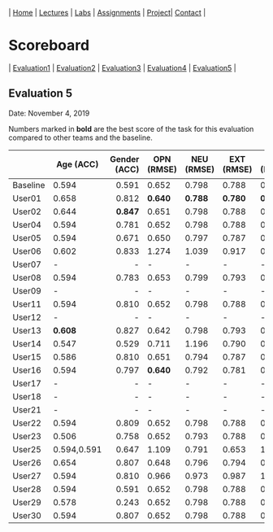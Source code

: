 

| [Home](../index.md) | [Lectures](../lectures.md) | [Labs](../labs.md) | [Assignments](../assignments.md) | [Project](../project.md)| [Contact](../contact.md) |


# Scoreboard

| [Evaluation1](evaluation1.md) | [Evaluation2](evaluation2.md) | [Evaluation3](evaluation3.md) | [Evaluation4](evaluation4.md) | [Evaluation5](evaluation5.md) |

## Evaluation 5

Date: November 4, 2019

Numbers marked in **bold** are the best score of the task for this evaluation compared to other teams and the baseline.


|       | Age (ACC) | Gender (ACC) | OPN (RMSE) | NEU (RMSE) | EXT (RMSE) | AGR (RMSE) | CON (RMSE) | Full Grade |  Rank 🏆|
|-------|--------------|----------:|------------|------------|------------|------------|------------|------------|-------|
| Baseline|0.594|0.591|0.652|0.798|0.788|0.665|0.734|-||
| User01 |0.658|0.812|**0.640**|**0.788**|**0.780**|**0.652**|**0.711**|✅||
| User02 |0.644|**0.847**|0.651|0.798|0.788|0.662|0.730|✅||
| User04 |0.594|0.781|0.652|0.798|0.788|0.665|0.734|✅||
| User05 |0.594|0.671|0.650|0.797|0.787|0.661|0.728|✅||
| User06 |0.602|0.833|1.274|1.039|0.917|0.693|0.741|✅||
| User07 |-|-|-|-|-|-|-|-|
| User08 |0.594|0.783|0.653|0.799|0.793|0.663|0.728|✅||
| User09 |-|-|-|-|-|-|-|-|
| User11 |0.594|0.810|0.652|0.798|0.788|0.665|0.734|✅||
| User12 |-|-|-|-|-|-|-|-|
| User13 |**0.608**|0.827|0.642|0.798|0.793|0.655|0.718|✅||
| User14 |0.547|0.529|0.711|1.196|0.790|0.685|0.952|-||
| User15 |0.586|0.810|0.651|0.794|0.787|0.664|0.726|✅||
| User16 |0.594|0.797|**0.640**|0.792|0.781|0.653|0.712|✅||
| User17 |-|-|-|-|-|-|-|-|
| User18 |-|-|-|-|-|-|-|-|
| User21 |-|-|-|-|-|-|-|-|
| User22 |0.594|0.809|0.652|0.798|0.788|0.665|0.734|✅||
| User23 |0.506|0.758|0.652|0.793|0.788|0.659|0.722|✅||
| User25 |0.594,0.591|0.647|1.109|0.791|0.653|1.049|✅||
| User26 |0.654|0.807|0.648|0.796|0.794|0.652|0.713|✅||
| User27 |0.594|0.810|0.966|0.973|0.987|1.179|0.77|✅||
| User28 |0.594|0.591|0.652|0.798|0.788|0.665|0.734|-||
| User29 |0.578|0.243|0.652|0.798|0.788|0.665|0.734|-||
| User30 |0.594|0.807|0.652|0.798|0.788|0.665|0.734|✅||
